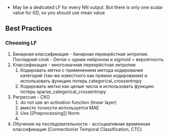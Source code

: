 * May be a dedicated LF for every NN output. But there is only one scalar value for GD, so you should use mean value
## Best Practices
### Choosing LF
1. Бинарная классификация - бинарная перекрёстная энтропия. Последний слой - Dense с одним нейроном и sigmoid = вероятность.
2. Классификация - многозначная перекрёстная энтропия
	1. Кодировать метки с применением метода кодирования категорий (так-же известного как прямое кодирование) и использовать функцию потерь categorical_crossentropy
	2. Кодировать метки как целые числа и использовать функцию потерь sparse_categorical_crossentropy
3. Регрессия - СКО
	1. do not use an activation function (linear layer)
	2. вместо точности используется MAE
	3. Use [[Preprocessing]] Norm
	4. 
4. Обучение на последовательности - ассоциативная временная классификация (Connectionist Temporal Classification, CTC)